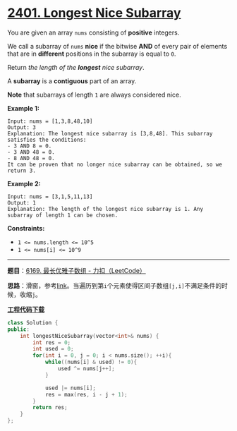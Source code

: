 # [2401. Longest Nice Subarray](https://leetcode.com/problems/longest-nice-subarray/)

You are given an array `nums` consisting of **positive** integers.

We call a subarray of `nums` **nice** if the bitwise **AND** of every pair of elements that are in **different** positions in the subarray is equal to `0`.

Return *the length of the **longest** nice subarray*.

A **subarray** is a **contiguous** part of an array.

**Note** that subarrays of length `1` are always considered nice.

**Example 1:**

```
Input: nums = [1,3,8,48,10]
Output: 3
Explanation: The longest nice subarray is [3,8,48]. This subarray satisfies the conditions:
- 3 AND 8 = 0.
- 3 AND 48 = 0.
- 8 AND 48 = 0.
It can be proven that no longer nice subarray can be obtained, so we return 3.
```

**Example 2:**

```
Input: nums = [3,1,5,11,13]
Output: 1
Explanation: The length of the longest nice subarray is 1. Any subarray of length 1 can be chosen.
```

**Constraints:**

- `1 <= nums.length <= 10^5`
- `1 <= nums[i] <= 10^9`

-----

**题目**：[6169. 最长优雅子数组 - 力扣（LeetCode）](https://leetcode.cn/problems/longest-nice-subarray/)

**思路**：滑窗，参考[link](https://leetcode.com/problems/longest-nice-subarray/discuss/2527272/Sliding-Window)。当遍历到第`i`个元素使得区间子数组`[j,i]`不满足条件的时候，收缩`j`。

[**工程代码下载**](https://github.com/shenkh/leetcode)

```cpp
class Solution {
public:
    int longestNiceSubarray(vector<int>& nums) {
        int res = 0;
        int used = 0;
        for(int i = 0, j = 0; i < nums.size(); ++i){
            while((nums[i] & used) != 0){
                used ^= nums[j++];
            }

            used |= nums[i];
            res = max(res, i - j + 1);
        }
        return res;
    }
};
```
